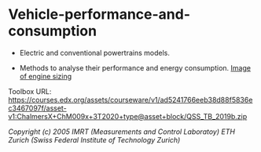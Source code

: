 # Vehicle-performance-and-consumption
* Electric and conventional powertrains models.

* Methods to analyse their performance and energy consumption.
[Image of engine sizing](https://github.com/luis-a-miranda/Vehicle-performance-and-consumption/blob/main/engine%20sizing%20options.PNG?raw=true)


Toolbox URL: https://courses.edx.org/assets/courseware/v1/ad5241766eeb38d88f5836ec3467097f/asset-v1:ChalmersX+ChM009x+3T2020+type@asset+block/QSS_TB_2019b.zip

*Copyright (c) 2005 IMRT (Measurements and Control Laboratoy) ETH Zurich (Swiss Federal Institute of Technology Zurich)*
